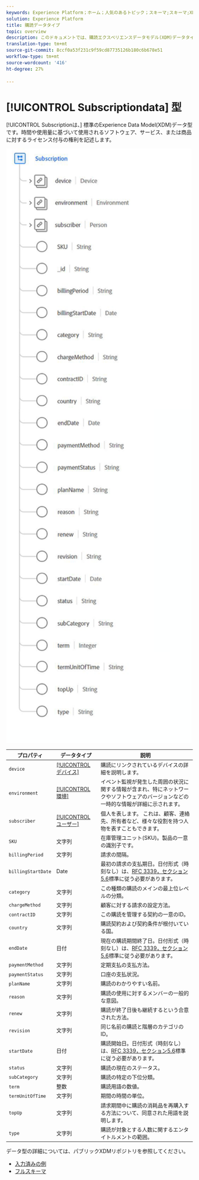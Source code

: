 ```yaml
---
keywords: Experience Platform；ホーム；人気のあるトピック；スキーマ;スキーマ;XDM；フィールド；スキーマ;スキーマ;購読；データ型；データ型；
solution: Experience Platform
title: 購読データタイプ
topic: overview
description: このドキュメントでは、購読エクスペリエンスデータモデル(XDM)データタイプの概要を説明します。
translation-type: tm+mt
source-git-commit: 8ccf0a53f231c9f59cd87735126b180c6b678e51
workflow-type: tm+mt
source-wordcount: '416'
ht-degree: 27%

---
```



# [!UICONTROL Subscriptiondata] 型

[!UICONTROL Subscriptionは、] 標準のExperience Data Model(XDM)データ型です。時間や使用量に基づいて使用されるソフトウェア、サービス、または商品に対するライセンス付与の権利を記述します。

<img src="../images/data-types/subscription-data-type.png" width="500" /><br />

| プロパティ | データタイプ | 説明 |
| --- | --- | --- |
| `device` | [[!UICONTROL デバイス]](./device.md) | 購読にリンクされているデバイスの詳細を説明します。 |
| `environment` | [[!UICONTROL 環境]](./environment.md) | イベント監視が発生した周囲の状況に関する情報が含まれ、特にネットワークやソフトウェアのバージョンなどの一時的な情報が詳細に示されます。 |
| `subscriber` | [[!UICONTROL ユーザー]](./person.md) | 個人を表します。 これは、顧客、連絡先、所有者など、様々な役割を持つ人物を表すこともできます。 |
| `SKU` | 文字列 | 在庫管理ユニット(SKU)。製品の一意の識別子です。 |
| `billingPeriod` | 文字列 | 請求の間隔。 |
| `billingStartDate` | Date | 最初の請求の支払期日。日付形式（時刻なし）は、[RFC 3339，セクション5.6](https://tools.ietf.org/html/rfc3339#section-5.6)標準に従う必要があります。 |
| `category` | 文字列 | この種類の購読のメインの最上位レベルの分類。 |
| `chargeMethod` | 文字列 | 顧客に対する請求の設定方法。 |
| `contractID` | 文字列 | この購読を管理する契約の一意のID。 |
| `country` | 文字列 | 購読契約および契約条件が根付いている国。 |
| `endDate` | 日付 | 現在の購読期間終了日。日付形式（時刻なし）は、[RFC 3339，セクション5.6](https://tools.ietf.org/html/rfc3339#section-5.6)標準に従う必要があります。 |
| `paymentMethod` | 文字列 | 定期支払の支払方法。 |
| `paymentStatus` | 文字列 | 口座の支払状況。 |
| `planName` | 文字列 | 購読のわかりやすい名前。 |
| `reason` | 文字列 | 購読の使用に対するメンバーの一般的な意図。 |
| `renew` | 文字列 | 購読が終了日後も継続するという合意された方法。 |
| `revision` | 文字列 | 同じ名前の購読と階層のカテゴリの ID。 |
| `startDate` | 日付 | 購読開始日。日付形式（時刻なし）は、[RFC 3339，セクション5.6](https://tools.ietf.org/html/rfc3339#section-5.6)標準に従う必要があります。 |
| `status` | 文字列 | 購読の現在のステータス。 |
| `subCategory` | 文字列 | 購読の特定の下位分類。 |
| `term` | 整数 | 購読用語の数値。 |
| `termUnitOfTime` | 文字列 | 期間の時間の単位。 |
| `topUp` | 文字列 | 請求期間中に購読の消耗品を再購入する方法について、同意された用語を説明します。 |
| `type` | 文字列 | 購読が対象とする人数に関するエンタイトルメントの範囲。 |

データ型の詳細については、パブリックXDMリポジトリを参照してください。

* [入力済みの例](https://github.com/adobe/xdm/blob/master/components/datatypes/industry-verticals/subscription.example.1.json)
* [フルスキーマ](https://github.com/adobe/xdm/blob/master/components/datatypes/industry-verticals/subscription.schema.json)